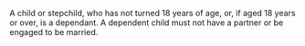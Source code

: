 A child or stepchild, who has not turned 18 years of age, or, if aged 18 years or over, is a dependant. A dependent child must not have a partner or be engaged to be married.
